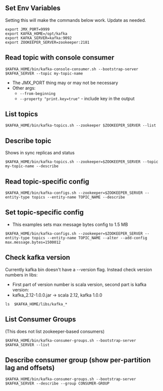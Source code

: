 ## Set Env Variables

Setting this will make the commands below work. Update as needed.

```
export JMX_PORT=9999
export KAFKA_HOME=/opt/kafka
export KAFKA_SERVER=kafka:9092
export ZOOKEEPER_SERVER=zookeeper:2181
```

## Read topic with console consumer

    $KAFKA_HOME/bin/kafka-console-consumer.sh --bootstrap-server $KAFKA_SERVER --topic my-topic-name

* The JMX_PORT thing may or may not be necessary
* Other args:
    * ```--from-beginning```
    * ```--property "print.key=true"``` - include key in the output

## List topics

    $KAFKA_HOME/bin/kafka-topics.sh --zookeeper $ZOOKEEPER_SERVER --list

## Describe topic

Shows in sync replicas and status

    $KAFKA_HOME/bin/kafka-topics.sh --zookeeper=$ZOOKEEPER_SERVER --topic my-topic-name --describe

## Read topic-specific config

    $KAFKA_HOME/bin/kafka-configs.sh --zookeeper=$ZOOKEEPER_SERVER --entity-type topics --entity-name TOPIC_NAME --describe

## Set topic-specific config

* This examples sets max message bytes config to 1.5 MB

```
$KAFKA_HOME/bin/kafka-configs.sh --zookeeper=$ZOOKEEPER_SERVER --entity-type topics --entity-name TOPIC_NAME --alter --add-config max.message.bytes=1500012
```

## Check kafka version

Currently kafka bin doesn't have a --version flag. Instead check version numbers in libs:
* First part of version number is scala version, second part is kafka version:
* kafka_2.12-1.0.0.jar -> scala 2.12, kafka 1.0.0

```
ls  $KAFKA_HOME/libs/kafka_*
``` 

## List Consumer Groups

(This does not list zookeeper-based consumers)

```
$KAFKA_HOME/bin/kafka-consumer-groups.sh --bootstrap-server $KAFKA_SERVER --list
```

## Describe consumer group (show per-partition lag and offsets)

```
$KAFKA_HOME/bin/kafka-consumer-groups.sh --bootstrap-server $KAFKA_SERVER --describe --group CONSUMER-GROUP
```
